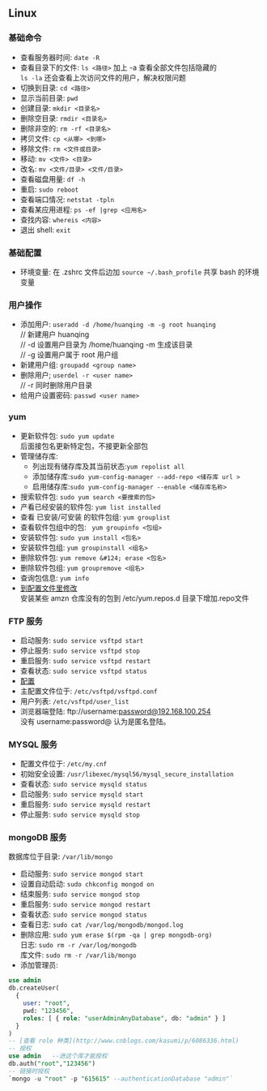 ## Linux
### 基础命令
- 查看服务器时间: `date -R`
- 查看目录下的文件: `ls <路径>` 加上 -a 查看全部文件包括隐藏的  
`ls -la` 还会查看上次访问文件的用户，解决权限问题  
- 切换到目录: `cd <路径>`
- 显示当前目录: `pwd`
- 创建目录: `mkdir <目录名>`
- 删除空目录: `rmdir <目录名>`
- 删除非空的: `rm -rf <目录名>`
- 拷贝文件: `cp <从哪> <到哪>`
- 移除文件: `rm <文件或目录>`
- 移动: `mv <文件> <目录>`
- 改名: `mv <文件/目录> <文件/目录>`
- 查看磁盘用量: `df -h`
- 重启: `sudo reboot`
- 查看端口情况: `netstat -tpln`
- 查看某应用进程: `ps -ef |grep <应用名>`
- 查找内容: `whereis <内容>`
- 退出 shell: `exit`

### 基础配置
- 环境变量: 在 .zshrc 文件后边加 `source ~/.bash_profile` 共享 bash 的环境变量

### 用户操作
- 添加用户: `useradd -d /home/huanqing -m -g root huanqing`     
// 新建用户 huanqing  
// -d 设置用户目录为 /home/huanqing -m 生成该目录  
// -g 设置用户属于 root 用户组  
- 新建用户组: `groupadd <group name>`
- 删除用户; `userdel -r <user name>`  
// -r 同时删除用户目录  
- 给用户设置密码: `passwd <user name>`

### yum
- 更新软件包: `sudo yum update`  
后面接包名更新特定包，不接更新全部包  
- 管理储存库:
    - 列出现有储存库及其当前状态:`yum repolist all`
    - 添加储存库:`sudo yum-config-manager --add-repo <储存库 url >`
    - 启用储存库:`sudo yum-config-manager --enable <储存库名称>`
- 搜索软件包: `sudo yum search <要搜索的包>`
- 产看已经安装的软件包: `yum list installed `
- 查看 已安装/可安装 的软件包组: `yum grouplist`
- 查看软件包组中的包: ` yum groupinfo <包组>`
- 安装软件包: `sudo yum install <包名>`
- 安装软件包组: `yum groupinstall <组名>`
- 删除软件包: `yum remove &#124; erase <包名>`
- 删除软件包组: `yum groupremove <组名>`
- 查询包信息: `yum info`
- [到配置文件里修改](http://blog.csdn.net/im5437/article/details/53445142)  
安装某些 amzn 仓库没有的包到 /etc/yum.repos.d 目录下增加.repo文件

### FTP 服务
- 启动服务: `sudo service vsftpd start`
- 停止服务: `sudo service vsftpd stop`
- 重启服务: `sudo service vsftpd restart`
- 查看状态: `sudo service vsftpd status`
- [配置](http://os.51cto.com/art/201008/221842.htm)
- 主配置文件位于: `/etc/vsftpd/vsftpd.conf`
- 用户列表: `/etc/vsftpd/user_list`
- 浏览器端登陆: ftp://username:password@192.168.100.254  
没有 username:password@ 认为是匿名登陆。

### MYSQL 服务
- 配置文件位于: `/etc/my.cnf`
- 初始安全设置: `/usr/libexec/mysql56/mysql_secure_installation`
- 查看状态: `sudo service mysqld status`
- 启动服务: `sudo service mysqld start`
- 重启服务: `sudo service mysqld restart`
- 停止服务: `sudo service mysqld stop`

### mongoDB 服务
数据库位于目录: `/var/lib/mongo`
- 启动服务: `sudo service mongod start`  
- 设置自动启动: `sudo chkconfig mongod on`
- 结束服务: `sudo service mongod stop`
- 重启服务: `sudo service mongod restart`
- 查看状态: `sudo service mongod status`
- 查看日志: `sudo cat /var/log/mongodb/mongod.log`
- 删除应用: `sudo yum erase $(rpm -qa | grep mongodb-org)`  
日志: `sudo rm -r /var/log/mongodb`  
库文件: `sudo rm -r /var/lib/mongo`
- 添加管理员:
```sql
use admin
db.createUser(
  {
    user: "root",
    pwd: "123456",
    roles: [ { role: "userAdminAnyDatabase", db: "admin" } ]
  }
)
-- [查看 role 种类](http://www.cnblogs.com/kasumi/p/6086336.html)
-- 授权
use admin   --进这个库才能授权
db.auth("root","123456")
-- 链接时授权
`mongo -u "root" -p "615615" --authenticationDatabase "admin"`
```
